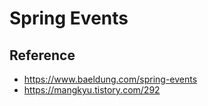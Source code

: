 # Spring Events

## Reference
- https://www.baeldung.com/spring-events
- https://mangkyu.tistory.com/292